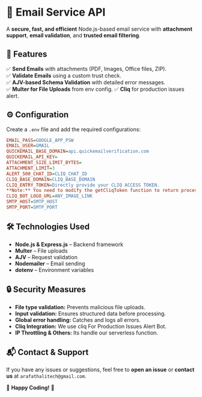 # 📧 Email Service API

A **secure, fast, and efficient** Node.js-based email service with **attachment support**, **email validation**, and **trusted email filtering**.

## 🚀 Features

✅ **Send Emails** with attachments (PDF, Images, Office files, ZIP).  
✅ **Validate Emails** using a custom trust check.  
✅ **AJV-based Schema Validation** with detailed error messages.  
✅ **Multer for File Uploads** from env config.
✅ **Cliq** for production issues alert.  

## ⚙️ Configuration  

Create a `.env` file and add the required configurations:  

```ini
EMAIL_PASS=GOOGLE_APP_PSW
EMAIL_USER=GMAIL
QUICKEMAIL_BASE_DOMAIN=api.quickemailverification.com
QUICKEMAIL_API_KEY=
ATTACHMENT_SIZE_LIMIT_BYTES=
ATTACHMENT_LIMIT=3
ALERT_500_CHAT_ID=CLIQ_CHAT_ID
CLIQ_BASE_DOMAIN=CLIQ_BASE_DOMAIN
CLIQ_ENTRY_TOKEN=Directly provide your CLIQ ACCESS TOKEN.
**Note:** You need to modify the getCliqToken function to return process.env.CLIQ_ENTRY_TOKEN in /services/alert500.js.
CLIQ_BOT_LOGO_URL=ANY_IMAGE_LINK
SMTP_HOST=SMTP_HOST
SMTP_PORT=SMTP_PORT
```

## 🛠️ Technologies Used

- **Node.js & Express.js** – Backend framework
- **Multer** – File uploads
- **AJV** – Request validation
- **Nodemailer** – Email sending
- **dotenv** – Environment variables

## 🔒 Security Measures

- **File type validation:** Prevents malicious file uploads.
- **Input validation:** Ensures structured data before processing.
- **Global error handling:** Catches and logs all errors.
- **Cliq Integration:** We use cliq For Production Issues Alert Bot.
- **IP Throttling & Others:** Its handle our serverless function.


## 📬 Contact & Support

If you have any issues or suggestions, feel free to **open an issue** or **contact us** at `arafathalitech@gmail.com`.  

🚀 **Happy Coding!** 🎉
